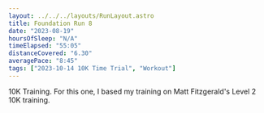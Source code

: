 ```yaml
---
layout: ../../../layouts/RunLayout.astro
title: Foundation Run 8
date: "2023-08-19"
hoursOfSleep: "N/A"
timeElapsed: "55:05"
distanceCovered: "6.30"
averagePace: "8:45"
tags: ["2023-10-14 10K Time Trial", "Workout"]
---
```


10K Training. For this one, I based my training on Matt Fitzgerald's Level 2 10K training.
